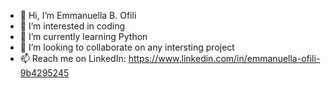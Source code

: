 - 👋 Hi, I’m Emmanuella B. Ofili
- 👀 I’m interested in coding
- 🌱 I’m currently learning Python
- 💞️ I’m looking to collaborate on any intersting project
- 📫 Reach me on LinkedIn: https://www.linkedin.com/in/emmanuella-ofili-9b4295245

<!---
Emmanuella-Ofili/Emmanuella-Ofili is a ✨ special ✨ repository because its `README.md` (this file) appears on your GitHub profile.
You can click the Preview link to take a look at your changes.
--->

